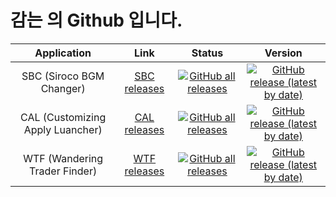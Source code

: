 감는 의 Github 입니다.
===
Application | Link | Status | Version
:---:|:---:|:---:|:---:
SBC (Siroco BGM Changer) | [SBC releases](https://github.com/c-closed/SBC/releases) | [![GitHub all releases](https://img.shields.io/github/downloads/c-closed/SBC/total?color=brightgreen&logo=github&style=flat-square)](https://github.com/c-closed/SBC/releases) | [![GitHub release (latest by date)](https://img.shields.io/github/v/release/c-closed/SBC?logo=github&style=social)](https://github.com/c-closed/SBC/releases)
CAL (Customizing Apply Luancher) | [CAL releases](https://github.com/c-closed/CAL/releases) | [![GitHub all releases](https://img.shields.io/github/downloads/c-closed/CAL/total?color=brightgreen&logo=github&style=flat-square)](https://github.com/c-closed/CAL/releases) | [![GitHub release (latest by date)](https://img.shields.io/github/v/release/c-closed/CAL?logo=github&style=social)](https://github.com/c-closed/CAL/releases)
WTF (Wandering Trader Finder) | [WTF releases](https://github.com/c-closed/Wandering-Trader-Finder/releases) | [![GitHub all releases](https://img.shields.io/github/downloads/c-closed/Wandering-Trader-Finder/total?color=brightgreen&logo=github&style=flat-square)](https://github.com/c-closed/Wandering-Trader-Finder/releases) | [![GitHub release (latest by date)](https://img.shields.io/github/v/release/c-closed/Wandering-Trader-Finder?logo=github&style=social)](https://github.com/c-closed/Wandering-Trader-Finder/releases)

